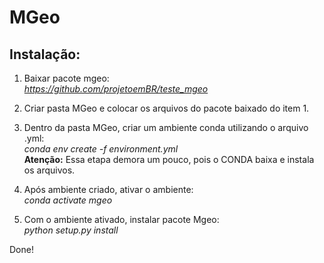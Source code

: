 # MGeo

## Instalação:

1. Baixar pacote mgeo:  
*https://github.com/projetoemBR/teste_mgeo*

2. Criar pasta MGeo e colocar os arquivos do pacote baixado do item 1.  

3. Dentro da pasta MGeo, criar um ambiente conda utilizando o arquivo .yml:  
*conda env create -f environment.yml*  
 **Atenção:** Essa etapa demora um pouco, pois o CONDA baixa e instala os arquivos.
 
3. Após ambiente criado, ativar o ambiente:  
*conda activate mgeo*

4. Com o ambiente ativado, instalar pacote Mgeo:  
*python setup.py install*

Done!

